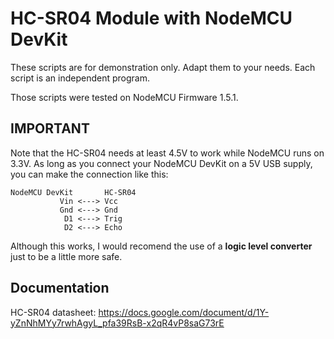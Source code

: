 # HC-SR04 Module with NodeMCU DevKit

These scripts are for demonstration only. Adapt them to your needs.
Each script is an independent program.

Those scripts were tested on NodeMCU Firmware 1.5.1.


IMPORTANT
---------

Note that the HC-SR04 needs at least 4.5V to work while NodeMCU runs on 3.3V.
As long as you connect your NodeMCU DevKit on a 5V USB supply, you can make
the connection like this: 

```
NodeMCU DevKit       HC-SR04
           Vin <---> Vcc
           Gnd <---> Gnd
            D1 <---> Trig
            D2 <---> Echo
```

Although this works, I would recomend the use of a __logic level converter__
just to be a little more safe.


Documentation
-------------

HC-SR04 datasheet: https://docs.google.com/document/d/1Y-yZnNhMYy7rwhAgyL_pfa39RsB-x2qR4vP8saG73rE